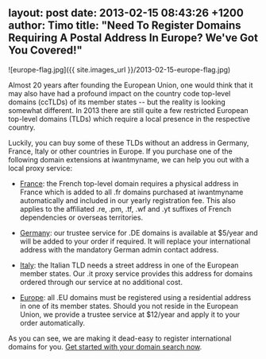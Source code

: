 layout: post
date: 2013-02-15 08:43:26 +1200
author: Timo
title: "Need To Register Domains Requiring A Postal Address In Europe? We've Got You Covered!"
----

![europe-flag.jpg]({{ site.images_url }}/2013-02-15-europe-flag.jpg)

Almost 20 years after founding the European Union, one would think that it may also have had a profound impact on the country code top-level domains (ccTLDs) of its member states -- but the reality is looking somewhat different. In 2013 there are still quite a few restricted European top-level domains (TLDs) which require a local presence in the respective country.

Luckily, you can buy some of these TLDs without an address in Germany, France, Italy or other countries in Europe. If you purchase one of the following domain extensions at iwantmyname, we can help you out with a local proxy service:

- [France](https://iwantmyname.com/domains/fr-french-domain-name-registration-for-france): the French top-level domain requires a physical address in France which is added to all .fr domains purchased at iwantmyname automatically and included in our yearly registration fee. This also applies to the affiliated .re, .pm, .tf, .wf and .yt suffixes of French dependencies or overseas territories.

- [Germany](https://iwantmyname.com/domains/de-german-domain-name-registration-for-germany): our trustee service for .DE domains is available at $5/year and will be added to your order if required. It will replace your international address with the mandatory German admin contact address.

- [Italy](https://iwantmyname.com/domains/it-italian-domain-name-registration-for-italy): the Italian TLD needs a street address in one of the European member states. Our .it proxy service provides this address for domains ordered through our service at no additional cost.

- [Europe](https://iwantmyname.com/domains/eu-european-domain-name-registration-for-europe): all .EU domains must be registered using a residential address in one of its member states. Should you not reside in the European Union, we provide a trustee service at $12/year and apply it to your order automatically.

As you can see, we are making it dead-easy to register international domains for you. [Get started with your domain search now](https://iwantmyname.com).
